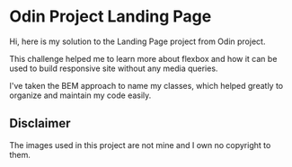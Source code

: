 # Odin Project Landing Page

Hi, here is my solution to the Landing Page project from Odin project.

This challenge helped me to learn more about flexbox and how it can be used to build responsive site without any media queries.

I've taken the BEM approach to name my classes, which helped greatly to organize and maintain my code easily.

## Disclaimer

The images used in this project are not mine and I own no copyright to them.
